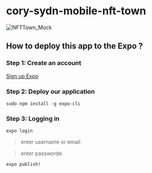 # cory-sydn-mobile-nft-town

![NFTTown_Mock](https://user-images.githubusercontent.com/81196699/216654771-19b36bcc-574a-4250-a77b-4932ad8f8814.png)

## How to deploy this app to the Expo ?

### Step 1: Create an account
  [Sign up Expo](https://expo.dev/signup)

### Step 2: Deploy our application
```
sudo npm install -g expo-cli
```

### Step 3: Logging in
```
expo login
```
  >   enter username or email
  
  >   enter passworde
```
expo publish!
```
